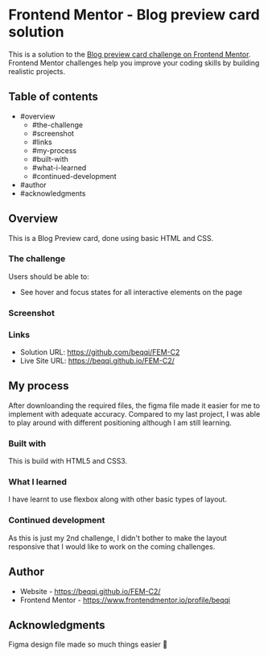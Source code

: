 # Frontend Mentor - Blog preview card solution

This is a solution to the [Blog preview card challenge on Frontend Mentor](https://www.frontendmentor.io/challenges/blog-preview-card-ckPaj01IcS). Frontend Mentor challenges help you improve your coding skills by building realistic projects. 

## Table of contents

- #overview
  - #the-challenge
  - #screenshot
  - #links
  - #my-process
  - #built-with
  - #what-i-learned
  - #continued-development
- #author
- #acknowledgments



## Overview
This is a Blog Preview card, done using basic HTML and CSS.

### The challenge

Users should be able to:

- See hover and focus states for all interactive elements on the page

### Screenshot
[before hover]: image-1.png
[hovered over]: image.png

### Links

- Solution URL: https://github.com/beqqi/FEM-C2
- Live Site URL: https://beqqi.github.io/FEM-C2/

## My process
After downloanding the required files, the figma file made it easier for me to implement with adequate accuracy. Compared to my last project, I was able to play around with different positioning although I am still learning.

### Built with
This is build with HTML5 and CSS3.


### What I learned

I have learnt to use flexbox along with other basic types of layout.

### Continued development

As this is just my 2nd challenge, I didn't bother to make the layout responsive that I would like to work on the coming challenges.


## Author

- Website - https://beqqi.github.io/FEM-C2/ 
- Frontend Mentor - https://www.frontendmentor.io/profile/beqqi


## Acknowledgments

Figma design file made so much things easier 🙌

